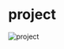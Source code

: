 # project
![project](https://github.com/user-attachments/assets/76adb857-91b4-4cb8-99d8-b9346c33e738)
